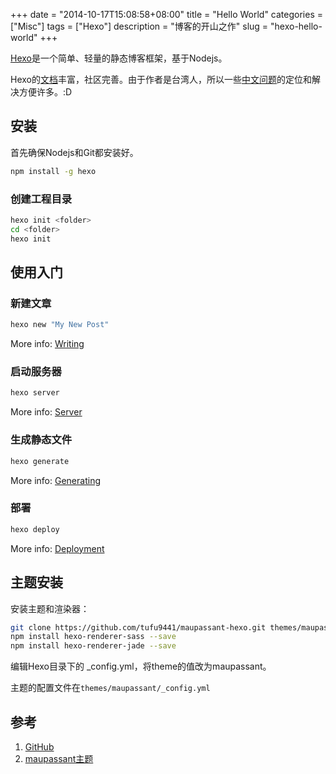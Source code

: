 +++
date = "2014-10-17T15:08:58+08:00"
title = "Hello World"
categories = ["Misc"]
tags = ["Hexo"]
description = "博客的开山之作"
slug = "hexo-hello-world"
+++

[Hexo](http://hexo.io/)是一个简单、轻量的静态博客框架，基于Nodejs。

Hexo的[文档](http://hexo.io/docs/)丰富，社区完善。由于作者是台湾人，所以一些[中文问题](http://hexo.io/docs/troubleshooting.html)的定位和解决方便许多。:D

## 安装

首先确保Nodejs和Git都安装好。

``` bash
npm install -g hexo
```

### 创建工程目录

``` bash
hexo init <folder>
cd <folder>
hexo init
```

## 使用入门

### 新建文章

``` bash
hexo new "My New Post"
```

More info: [Writing](http://hexo.io/docs/writing.html)

### 启动服务器

``` bash
hexo server
```

More info: [Server](http://hexo.io/docs/server.html)

### 生成静态文件

``` bash
hexo generate
```

More info: [Generating](http://hexo.io/docs/generating.html)

### 部署

``` bash
hexo deploy
```

More info: [Deployment](http://hexo.io/docs/deployment.html)

## 主题安装

安装主题和渲染器：

``` bash
git clone https://github.com/tufu9441/maupassant-hexo.git themes/maupassant
npm install hexo-renderer-sass --save
npm install hexo-renderer-jade --save
```

编辑Hexo目录下的 _config.yml，将theme的值改为maupassant。

主题的配置文件在```themes/maupassant/_config.yml```

## 参考

1. [GitHub](https://github.com/hexojs/hexo/issues)
2. [maupassant主题](https://www.haomwei.com/technology/maupassant-hexo.html)